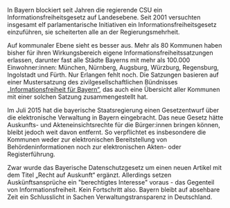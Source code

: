 In Bayern blockiert seit Jahren die regierende CSU ein
Informationsfreiheitsgesetz auf Landesebene. Seit 2001 versuchten insgesamt elf
parlamentarische Initiativen ein Informationsfreiheitsgesetz einzuführen, sie
scheiterten alle an der Regierungsmehrheit.

Auf kommunaler Ebene sieht es besser aus. Mehr als 80 Kommunen haben bisher für
ihren Wirkungsbereich eigene Informationsfreiheitssatzungen erlassen, darunter
fast alle Städte Bayerns mit mehr als 100.000 Einwohner:innen: München,
Nürnberg, Augsburg, Würzburg, Regensburg, Ingolstadt und Fürth. Nur Erlangen
fehlt noch. Die Satzungen basieren auf einer Mustersatzung des
zivilgesellschaftlichen Bündnisses
[„Informationsfreiheit für Bayern“](https://informationsfreiheit.org/), das auch
eine Übersicht aller Kommunen mit einer solchen Satzung zusammengestellt hat.

Im Juli 2015 hat die bayerische Staatsregierung einen Gesetzentwurf über die
elektronische Verwaltung in Bayern eingebracht. Das neue Gesetz hätte Auskunfts-
und Akteneinsichtsrechte für die Bürger:innen bringen können, bleibt jedoch weit
davon entfernt. So verpflichtet es insbesondere die Kommunen weder zur
elektronischen Bereitstellung von Behördeninformationen noch zur elektronischen
Akten- oder Registerführung.

Zwar wurde das Bayerische Datenschutzgesetz um einen neuen Artikel mit dem Titel
„Recht auf Auskunft“ ergänzt. Allerdings setzen Auskünftsansprüche ein
"berechtigtes Interesse" voraus - das Gegenteil von Informationsfreiheit. Kein
Fortschritt also. Bayern bleibt auf absehbare Zeit ein Schlusslicht in Sachen
Verwaltungstransparenz in Deutschland.
